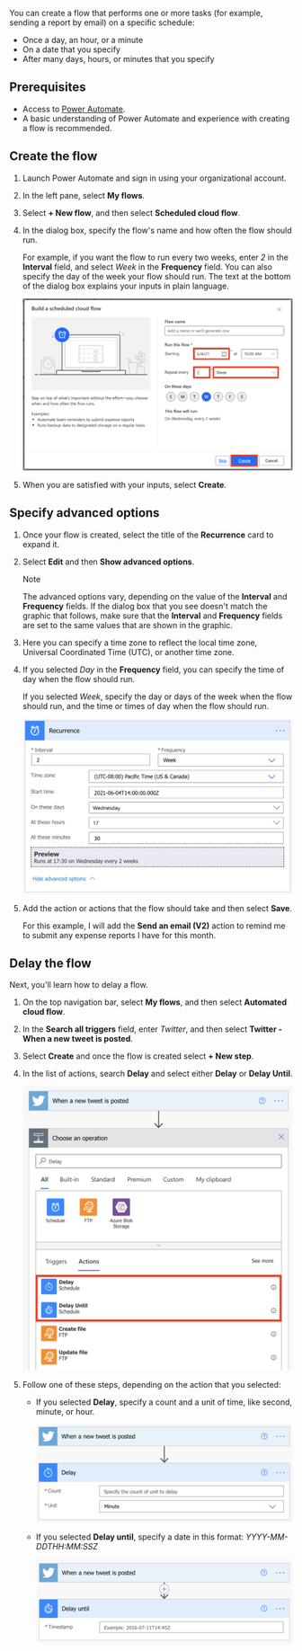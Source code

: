 You can create a flow that performs one or more tasks (for example, sending a report by email) on a specific schedule:

- Once a day, an hour, or a minute
- On a date that you specify
- After many days, hours, or minutes that you specify

## Prerequisites

- Access to [Power Automate](https://flow.microsoft.com/?azure-portal=true).
- A basic understanding of Power Automate and experience with creating a flow is recommended.

## Create the flow

1. Launch Power Automate and sign in using your organizational account.

1. In the left pane, select **My flows**.

1. Select **+ New flow**, and then select **Scheduled cloud flow**.

1. In the dialog box, specify the flow's name and how often the flow should run.

    For example, if you want the flow to run every two weeks, enter *2* in the **Interval** field, and select *Week* in the **Frequency** field. You can also specify the day of the week your flow should run. The text at the bottom of the dialog box explains your inputs in plain language.

    ![Screenshot of the Build a scheduled flow dialog with the recurrence settings under Run this flow highlighted and the Create button highlighted.](../media/specify-recurrence.png)

1. When you are satisfied with your inputs, select **Create**.

## Specify advanced options

1. Once your flow is created, select the title of the **Recurrence** card to expand it.

1. Select **Edit** and then **Show advanced options**.

    > [!NOTE]
    > The advanced options vary, depending on the value of the **Interval** and **Frequency** fields. If the dialog box that you see doesn't match the graphic that follows, make sure that the **Interval** and **Frequency** fields are set to the same values that are shown in the graphic.

1. Here you can specify a time zone to reflect the local time zone, Universal Coordinated Time (UTC), or another time zone.

1. If you selected *Day* in the **Frequency** field, you can specify the time of day when the flow should run.

    If you selected *Week*, specify the day or days of the week when the flow should run, and the time or times of day when the flow should run.

    ![Screenshot of the advanced options.](../media/advanced-options.png)

1. Add the action or actions that the flow should take and then select **Save**.

    For this example, I will add the **Send an email (V2)** action to remind me to submit any expense reports I have for this month.

## Delay the flow

Next, you'll learn how to delay a flow.

1. On the top navigation bar, select **My flows**, and then select **Automated cloud flow**.

1. In the **Search all triggers** field, enter *Twitter*, and then select **Twitter - When a new tweet is posted**.

1. Select **Create** and once the flow is created select **+ New step**.

1. In the list of actions, search **Delay** and select either **Delay** or **Delay Until**.

    ![Screenshot of Choose an action showing search results for delay with Delay Schedule and Delay Until Schedule highlighted.](../media/add-delay.png)

1. Follow one of these steps, depending on the action that you selected:

	- If you selected **Delay**, specify a count and a unit of time, like second, minute, or hour.
	
		![Screenshot of the Delay action showing Count (Specify the count of unit to delay) and Unit (Minute) options.](../media/delay.png)
	
	- If you selected **Delay until**, specify a date in this format: *YYYY-MM-DDTHH:MM:SSZ*
	
		![Screenshot of the Delay until action showing one Timestamp option (Example: 2021-07-11T14:45Z).](../media/delay-until.png)

